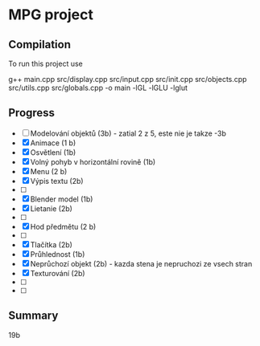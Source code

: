 # MPG project

## Compilation

To run this project use

g++ main.cpp src/display.cpp src/input.cpp src/init.cpp src/objects.cpp src/utils.cpp src/globals.cpp -o main -lGL -lGLU -lglut

## Progress

- [ ] Modelování objektů (3b) - zatial 2 z 5, este nie je takze -3b
- [X] Animace (1 b)
- [X] Osvětlení (1b)
- [X] Volný pohyb v horizontální rovině (1b) 
- [X] Menu (2 b)
- [X] Výpis textu (2b)
- [ ] 
- [X] Blender model (1b) 
- [X] Lietanie (2b)
- [ ]
- [X] Hod předmětu (2 b)
- [ ] 
- [X] Tlačítka (2b) 
- [X] Průhlednost (1b) 
- [X] Neprůchozí objekt (2b) - kazda stena je nepruchozi ze vsech stran
- [X] Texturování (2b)
- [ ]
- [ ]

## Summary

19b

